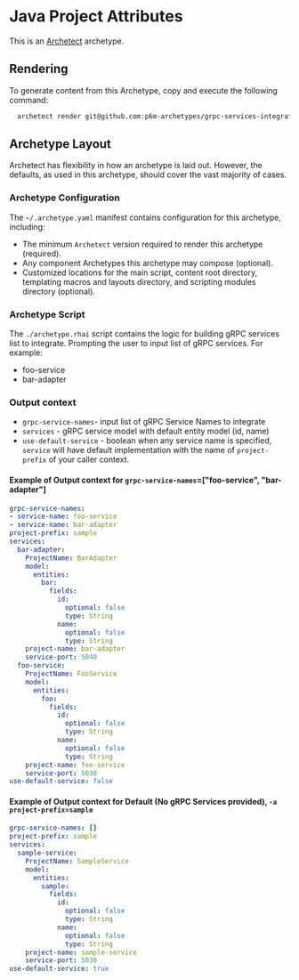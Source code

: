 # Java Project Attributes

This is an [Archetect](https://archetect.github.io/) archetype.

## Rendering

To generate content from this Archetype, copy and execute the following command:

```sh
  archetect render git@github.com:p6m-archetypes/grpc-services-integration.archetype.git
```

## Archetype Layout

Archetect has flexibility in how an archetype is laid out. However, the defaults,
as used in this archetype, should cover the vast majority of cases.

### Archetype Configuration

The `~/.archetype.yaml` manifest contains configuration for this archetype,
including:

- The minimum `Archetect` version required to render this archetype (required).
- Any component Archetypes this archetype may compose (optional).
- Customized locations for the main script, content root directory, templating
  macros and layouts directory, and scripting modules directory (optional).

### Archetype Script

The `./archetype.rhai` script contains the logic for building gRPC services list to integrate.
Prompting the user to input list of gRPC services.
For example:
- foo-service
- bar-adapter

### Output context
- `grpc-service-names`-  input list of gRPC Service Names to integrate
- `services` - gRPC service model with default entity model (id, name)
- `use-default-service` - boolean when any service name is specified, `service` will have default implementation with the name of `project-prefix` of your caller context.

#### Example of Output context for `grpc-service-names`=["foo-service", "bar-adapter"]
```yaml
grpc-service-names:
- service-name: foo-service
- service-name: bar-adapter
project-prefix: sample
services:
  bar-adapter:
    ProjectName: BarAdapter
    model:
      entities:
        bar:
          fields:
            id:
              optional: false
              type: String
            name:
              optional: false
              type: String
    project-name: bar-adapter
    service-port: 5040
  foo-service:
    ProjectName: FooService
    model:
      entities:
        foo:
          fields:
            id:
              optional: false
              type: String
            name:
              optional: false
              type: String
    project-name: foo-service
    service-port: 5030
use-default-service: false
```

#### Example of Output context for Default (No gRPC Services provided), `-a project-prefix=sample`
```yaml
grpc-service-names: []
project-prefix: sample
services:
  sample-service:
    ProjectName: SampleService
    model:
      entities:
        sample:
          fields:
            id:
              optional: false
              type: String
            name:
              optional: false
              type: String
    project-name: sample-service
    service-port: 5030
use-default-service: true
```